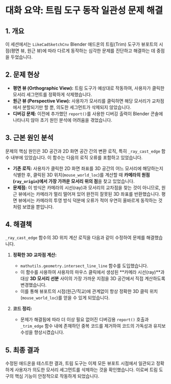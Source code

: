 # 대화 요약: 트림 도구 동작 일관성 문제 해결

## 1. 개요
이 세션에서는 `LikeCadSketchCnv` Blender 애드온의 트림(Trim) 도구가 뷰포트의 시점(평면 뷰, 원근 뷰)에 따라 다르게 동작하는 심각한 문제를 진단하고 해결하는 데 중점을 두었습니다.

## 2. 문제 현상
-   **평면 뷰 (Orthographic View):** 트림 도구가 예상대로 작동하여, 사용자가 클릭한 모서리 세그먼트를 정확하게 삭제했습니다.
-   **원근 뷰 (Perspective View):** 사용자가 모서리를 클릭하면 해당 모서리가 교차점에서 분할되기만 할 뿐, 의도한 세그먼트가 삭제되지 않았습니다.
-   **디버깅 문제:** 이전에 추가했던 `report()`를 사용한 디버깅 출력이 Blender 콘솔에 나타나지 않아 초기 원인 분석에 어려움을 겪었습니다.

## 3. 근본 원인 분석
문제의 핵심 원인은 3D 공간과 2D 화면 공간 간의 변환 로직, 특히 `_ray_cast_edge` 함수 내부에 있었습니다. 이 함수는 다음의 로직 오류를 포함하고 있었습니다.

-   **기존 로직:** 사용자가 클릭한 2D 화면 좌표를 3D 공간의 어느 모서리에 해당하는지 식별한 후, 클릭된 3D 위치(`mouse_world_loc`)를 계산할 때 **카메라의 원점(`ray_origin`)에서 가장 가까운 모서리 위의 점**을 찾고 있었습니다.
-   **문제점:** 이 방식은 카메라의 시선(ray)과 모서리의 교차점을 찾는 것이 아니므로, 원근 뷰에서는 카메라가 멀리 떨어져 있어 완전히 잘못된 3D 좌표를 반환했습니다. 평면 뷰에서는 카메라의 투영 방식 덕분에 오류가 적어 우연히 올바르게 동작하는 것처럼 보였을 뿐입니다.

## 4. 해결책
`_ray_cast_edge` 함수의 3D 위치 계산 로직을 다음과 같이 수정하여 문제를 해결했습니다.

1.  **정확한 3D 교차점 계산:**
    -   `mathutils.geometry.intersect_line_line` 함수를 도입했습니다.
    -   이 함수를 사용하여 사용자의 마우스 클릭에서 생성된 **카메라 시선(ray)**과 대상 **3D 모서리 선분** 사이의 가장 가까운 지점을 3D 공간에서 직접 계산하도록 변경했습니다.
    -   이를 통해 뷰포트의 시점(원근/직교)에 관계없이 항상 정확한 3D 클릭 위치(`mouse_world_loc`)를 얻을 수 있게 되었습니다.

2.  **코드 정리:**
    -   문제가 해결됨에 따라 더 이상 필요 없어진 디버깅용 `report()` 호출과 `_trim_edge` 함수 내에 존재하던 중복 코드를 제거하여 코드의 가독성과 유지보수성을 향상시켰습니다.

## 5. 최종 결과
수정된 애드온을 테스트한 결과, 트림 도구는 이제 모든 뷰포트 시점에서 일관되고 정확하게 사용자가 의도한 모서리 세그먼트를 삭제하는 것을 확인했습니다. 이로써 트림 도구의 핵심 기능이 안정적으로 작동하게 되었습니다.
